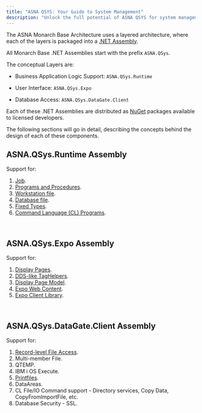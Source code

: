 ```yaml
---
title: "ASNA QSYS: Your Guide to System Management"
description: "Unlock the full potential of ASNA QSYS for system management. Learn tips, tricks, and best practices in this essential guide."
---
```


The ASNA Monarch Base Architecture uses a layered architecture, where each of the layers is packaged into a [.NET Assembly](https://docs.microsoft.com/en-us/dotnet/standard/assembly/).

All Monarch Base .NET Assemblies start with the prefix `ASNA.QSys`. 

The conceptual Layers are:

- Business Application Logic Support: `ASNA.QSys.Runtime`

- User Interface: `ASNA.QSys.Expo`

- Database Access: `ASNA.QSys.DataGate.Client`

Each of these .NET Assemblies are distributed as [NuGet](https://docs.microsoft.com/en-us/nuget/what-is-nuget) packages available to licensed developers.

The following sections will go in detail, describing the concepts behind the design of each of these components.

## ASNA.QSys.Runtime Assembly
Support for:
1. [Job](/concepts/architecture/qsys-job.html).
2. [Programs and Procedures](/concepts/program-structure/qsys-program.html).
3. [Workstation file](/concepts/program-structure/qsys-workstationfile.html).
4. [Database file](/concepts/program-structure/qsys-databasefile.html).
5. [Fixed Types](/concepts/program-structure/qsys-fixedtypes.html).
6. [Command Language (CL) Programs](/concepts/program-structure/qsys-cl-program.html).

<br>

## ASNA.QSys.Expo Assembly
Support for:
1. [Display Pages](/concepts/user-interface/qsys-expo-display-pages.html).
2. [DDS-like TagHelpers](/concepts/user-interface/qsys-expo-dds-elements.html).
3. [Display Page Model](/concepts/user-interface/qsys-expo-display-page-model.html).
4. [Expo Web Content](/concepts/user-interface/qsys-expo-web-content.html).
5. [Expo Client Library](/concepts/user-interface/qsys-expo-client-library.html).


<br>

## ASNA.QSys.DataGate.Client Assembly
Support for:

1. [Record-level File Access](/concepts/program-structure/qsys-databasefile.html).
2. Multi-member File.
3. QTEMP.
4. IBM i OS Execute.
5. [Printfiles](/concepts/printing/printing-introduction.html).
6. DataAreas.
7. CL File/IO Command support - Directory services, Copy Data, CopyFromImportFile, etc.
8. Database Security - SSL.

